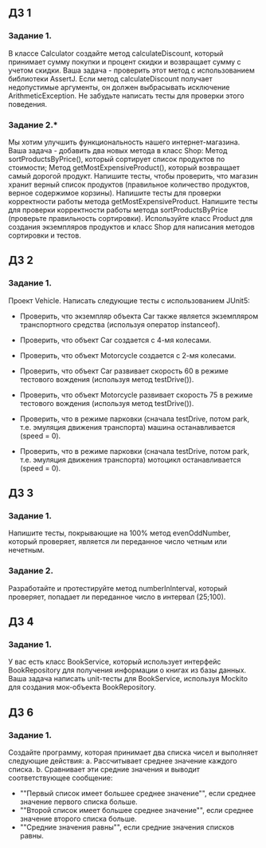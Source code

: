 ## ДЗ 1
### Задание 1. 
В классе Calculator создайте метод calculateDiscount, который принимает сумму покупки и процент скидки и возвращает сумму с учетом скидки. 
Ваша задача - проверить этот метод с использованием библиотеки AssertJ. Если метод calculateDiscount получает недопустимые аргументы, 
он должен выбрасывать исключение ArithmeticException. Не забудьте написать тесты для проверки этого поведения.
### Задание 2.*
Мы хотим улучшить функциональность нашего интернет-магазина. Ваша задача - добавить два новых метода в класс Shop:
Метод sortProductsByPrice(), который сортирует список продуктов по стоимости;
Метод getMostExpensiveProduct(), который возвращает самый дорогой продукт. 
Напишите тесты, чтобы проверить, что магазин хранит верный список продуктов (правильное количество продуктов, верное содержимое корзины).
Напишите тесты для проверки корректности работы метода getMostExpensiveProduct. Напишите тесты для проверки корректности работы метода 
sortProductsByPrice (проверьте правильность сортировки). Используйте класс Product для создания экземпляров продуктов и класс Shop 
для написания методов сортировки и тестов.


## ДЗ 2
### Задание 1. 
Проект Vehicle. Написать следующие тесты с использованием JUnit5:

- Проверить, что экземпляр объекта Car также является экземпляром транспортного средства (используя оператор instanceof).

- Проверить, что объект Car создается с 4-мя колесами.

- Проверить, что объект Motorcycle создается с 2-мя колесами.

- Проверить, что объект Car развивает скорость 60 в режиме тестового вождения (используя метод testDrive()).

- Проверить, что объект Motorcycle развивает скорость 75 в режиме тестового вождения (используя метод testDrive()).

- Проверить, что в режиме парковки (сначала testDrive, потом park, т.е. эмуляция движения транспорта) машина останавливается (speed = 0).

- Проверить, что в режиме парковки (сначала testDrive, потом park, т.е. эмуляция движения транспорта) мотоцикл останавливается (speed = 0).


## ДЗ 3
### Задание 1. 
Напишите тесты, покрывающие на 100% метод evenOddNumber, который проверяет, является ли переданное число четным или нечетным.

### Задание 2.
Разработайте и протестируйте метод numberInInterval, который проверяет, попадает ли переданное число в интервал (25;100). 



## ДЗ 4
### Задание 1. 
У вас есть класс BookService, который использует интерфейс BookRepository для получения информации о книгах из базы данных. Ваша задача написать 
unit-тесты для BookService, используя Mockito для создания мок-объекта BookRepository.


## ДЗ 6
### Задание 1. 
Создайте программу, которая принимает два списка чисел и выполняет следующие действия:
a. Рассчитывает среднее значение каждого списка.
b. Сравнивает эти средние значения и выводит соответствующее сообщение:
- ""Первый список имеет большее среднее значение"", если среднее значение первого списка больше.
- ""Второй список имеет большее среднее значение"", если среднее значение второго списка больше.
- ""Средние значения равны"", если средние значения списков равны.
